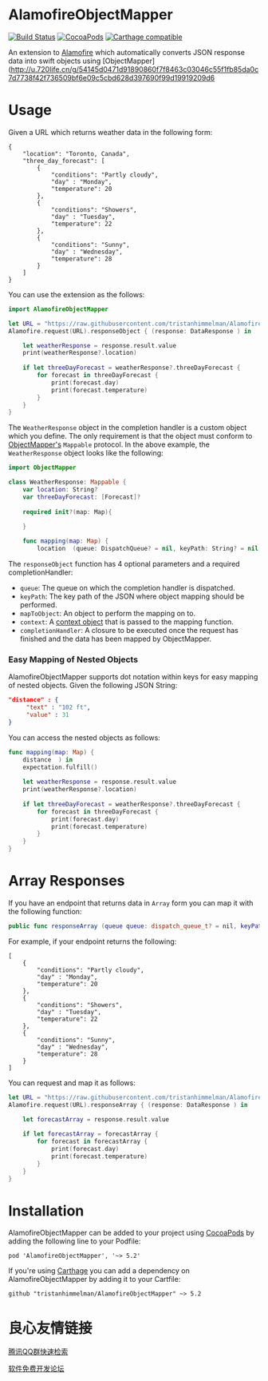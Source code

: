 AlamofireObjectMapper
============
[![Build Status](https://travis-ci.org/tristanhimmelman/AlamofireObjectMapper.svg?branch=master)](https://travis-ci.org/tristanhimmelman/AlamofireObjectMapper)
[![CocoaPods](https://img.shields.io/cocoapods/v/AlamofireObjectMapper.svg)](https://github.com/tristanhimmelman/AlamofireObjectMapper)
[![Carthage compatible](https://img.shields.io/badge/Carthage-compatible-4BC51D.svg?style=flat)](https://github.com/Carthage/Carthage)


An extension to [Alamofire](http://u.720life.cn/g/54145d0471d91890860f7f8463c03046fb6a364d1412ea6493936c0a3aa36a0e167c86976af07cbfbf7ddaee8319777c)  which automatically converts JSON response data into swift objects using [ObjectMapper](http://u.720life.cn/g/54145d0471d91890860f7f8463c03046c55f1fb85da0c7d7738f42f736509bf6e09c5cbd628d397690f99d19919209d6  

# Usage

Given a URL which returns weather data in the following form:
```
{
    "location": "Toronto, Canada",    
    "three_day_forecast": [
        { 
            "conditions": "Partly cloudy",
            "day" : "Monday",
            "temperature": 20 
        },
        { 
            "conditions": "Showers",
            "day" : "Tuesday",
            "temperature": 22 
        },
        { 
            "conditions": "Sunny",
            "day" : "Wednesday",
            "temperature": 28 
        }
    ]
}
```

You can use the extension as the follows:
```swift
import AlamofireObjectMapper

let URL = "https://raw.githubusercontent.com/tristanhimmelman/AlamofireObjectMapper/d8bb95982be8a11a2308e779bb9a9707ebe42ede/sample_json"
Alamofire.request(URL).responseObject { (response: DataResponse ) in

    let weatherResponse = response.result.value
    print(weatherResponse?.location)
    
    if let threeDayForecast = weatherResponse?.threeDayForecast {
        for forecast in threeDayForecast {
            print(forecast.day)
            print(forecast.temperature)           
        }
    }
}
```

The `WeatherResponse` object in the completion handler is a custom object which you define. The only requirement is that the object must conform to [ObjectMapper's](http://u.720life.cn/g/54145d0471d91890860f7f8463c03046c55f1fb85da0c7d7738f42f736509bf60a6693888a7012836ad97dce5958cf9a)  `Mappable` protocol. In the above example, the `WeatherResponse` object looks like the following:

```swift
import ObjectMapper

class WeatherResponse: Mappable {
    var location: String?
    var threeDayForecast: [Forecast]?
    
	required init?(map: Map){

	}
    
    func mapping(map: Map) {
        location  (queue: DispatchQueue? = nil, keyPath: String? = nil, mapToObject object: T? = nil, context: MapContext? = nil, completionHandler: @escaping (DataResponse ) -> Void) -> Self
```
The `responseObject` function has 4 optional parameters and a required completionHandler:
- `queue`: The queue on which the completion handler is dispatched.
- `keyPath`: The key path of the JSON where object mapping should be performed.
- `mapToObject`: An object to perform the mapping on to.
- `context`: A [context object](http://u.720life.cn/g/54145d0471d91890860f7f8463c03046c55f1fb85da0c7d7738f42f736509bf62ab6db6436d03505828f4fb4c785274f1f38048de0a7e5c759de37f60880d10a)  that is passed to the mapping function.
- `completionHandler`: A closure to be executed once the request has finished and the data has been mapped by ObjectMapper.

### Easy Mapping of Nested Objects

AlamofireObjectMapper supports dot notation within keys for easy mapping of nested objects. Given the following JSON String:
```json
"distance" : {
     "text" : "102 ft",
     "value" : 31
}
```
You can access the nested objects as follows:
```swift
func mapping(map: Map) {
    distance  ) in
    expectation.fulfill()
    
    let weatherResponse = response.result.value
    print(weatherResponse?.location)
    
    if let threeDayForecast = weatherResponse?.threeDayForecast {
        for forecast in threeDayForecast {
            print(forecast.day)
            print(forecast.temperature)           
        }
    }
}
```

# Array Responses
If you have an endpoint that returns data in `Array` form you can map it with the following function:
```swift
public func responseArray (queue queue: dispatch_queue_t? = nil, keyPath: String? = nil, completionHandler: DataResponse  -> Void) -> Self
```

For example, if your endpoint returns the following:
```
[
    { 
        "conditions": "Partly cloudy",
        "day" : "Monday",
        "temperature": 20 
    },
    { 
        "conditions": "Showers",
        "day" : "Tuesday",
        "temperature": 22 
    },
    { 
        "conditions": "Sunny",
        "day" : "Wednesday",
        "temperature": 28 
    }
]
```
You can request and map it as follows:
```swift
let URL = "https://raw.githubusercontent.com/tristanhimmelman/AlamofireObjectMapper/f583be1121dbc5e9b0381b3017718a70c31054f7/sample_array_json"
Alamofire.request(URL).responseArray { (response: DataResponse ) in

    let forecastArray = response.result.value
    
    if let forecastArray = forecastArray {
        for forecast in forecastArray {
            print(forecast.day)
            print(forecast.temperature)           
        }
    }
}

```

# Installation
AlamofireObjectMapper can be added to your project using [CocoaPods](http://u.720life.cn/g/77a38086ed44384e91ae28cd5ee2cdc972334dacf1a469b699593e9e5c3357dc)  by adding the following line to your Podfile:
```
pod 'AlamofireObjectMapper', '~> 5.2'
```

If you're using [Carthage](http://u.720life.cn/g/54145d0471d91890860f7f8463c03046f8566d4c7bb2e79d97422e59628e897058997b6aacadc9ac11b35bdee60840f2)  you can add a dependency on AlamofireObjectMapper by adding it to your Cartfile:
```
github "tristanhimmelman/AlamofireObjectMapper" ~> 5.2
```



 # 良心友情链接

[腾讯QQ群快速检索](http://u.720life.cn/s/8cf73f7c)

[软件免费开发论坛](http://u.720life.cn/s/bbb01dc0)